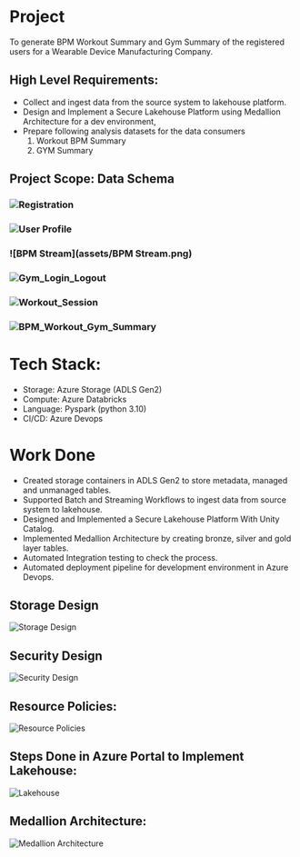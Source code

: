 # Project
To generate BPM Workout Summary and Gym Summary of the registered users for a Wearable Device Manufacturing Company.

## High Level Requirements:
- Collect and ingest data from the source system to lakehouse platform.
- Design and Implement a Secure Lakehouse Platform using Medallion Architecture for a dev environment,
- Prepare following analysis datasets for the data consumers
  1. Workout BPM Summary
  2. GYM Summary


## Project Scope: Data Schema
### ![Registration](assets/Registration.png)
### ![User Profile](assets/UserProfile.png)
### ![BPM Stream](assets/BPM Stream.png)
### ![Gym_Login_Logout](assets/Login_Logout.png)
### ![Workout_Session](assets/workout_session.png)
### ![BPM_Workout_Gym_Summary](assets/BPM_Workout_Gym_Summary.png)

# Tech Stack:
- Storage: Azure Storage (ADLS Gen2)
- Compute: Azure Databricks
- Language: Pyspark (python 3.10)
- CI/CD: Azure Devops

# Work Done
- Created storage containers in ADLS Gen2 to store metadata, managed and unmanaged tables.
- Supported Batch and Streaming Workflows to ingest data from source system to lakehouse.
- Designed and Implemented a Secure Lakehouse Platform With Unity Catalog.
- Implemented Medallion Architecture by creating bronze, silver and gold layer tables.
- Automated Integration testing to check the process.
- Automated deployment pipeline for development environment in Azure Devops.

## Storage Design
![Storage Design](assets/Storage_Design.png)

## Security Design
![Security Design](assets/Implement_Data_Security.png)

## Resource Policies:
![Resource Policies](assets/Implement_resource_policies.png)

## Steps Done in Azure Portal to Implement Lakehouse:
![Lakehouse](assets/Implement_Lakehouse_Infrastructure.png)

## Medallion Architecture:
![Medallion Architecture](assets/Medallion_Architecture.png)

